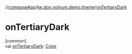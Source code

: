 //[composeApp](../../index.md)/[ke.don.volyum.demo.theme](index.md)/[onTertiaryDark](on-tertiary-dark.md)

# onTertiaryDark

[common]\
val [onTertiaryDark](on-tertiary-dark.md): [Color](https://developer.android.com/reference/kotlin/androidx/compose/ui/graphics/Color.html)